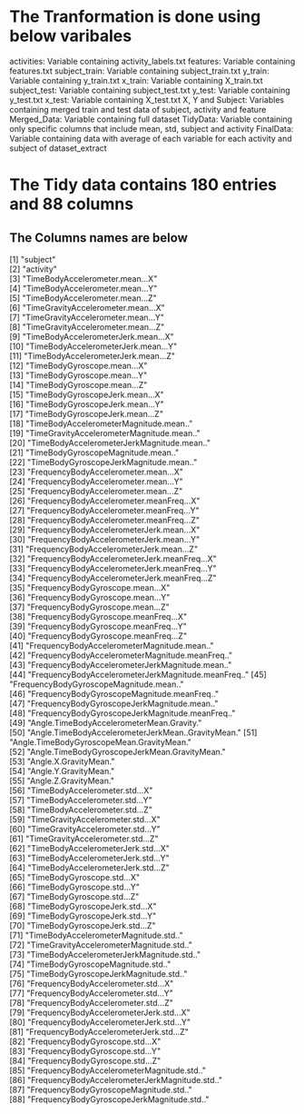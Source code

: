 # The Tranformation is done using below varibales

activities: Variable containing activity_labels.txt
features: Variable containing features.txt
subject_train: Variable containing subject_train.txt
y_train: Variable containing y_train.txt
x_train: Variable containing X_train.txt
subject_test: Variable containing subject_test.txt
y_test: Variable containing y_test.txt
x_test: Variable containing X_test.txt
X, Y and Subject: Variables containing merged train and test data of subject, activity and feature
Merged_Data: Variable containing full dataset
TidyData: Variable containing only specific columns that include mean, std, subject and activity
FinalData: Variable containing data with average of each variable for each activity and subject of dataset_extract

# The Tidy data contains 180 entries and 88 columns

## The Columns names are below

 [1] "subject"                                           
 [2] "activity"                                          
 [3] "TimeBodyAccelerometer.mean...X"                    
 [4] "TimeBodyAccelerometer.mean...Y"                    
 [5] "TimeBodyAccelerometer.mean...Z"                    
 [6] "TimeGravityAccelerometer.mean...X"                 
 [7] "TimeGravityAccelerometer.mean...Y"                 
 [8] "TimeGravityAccelerometer.mean...Z"                 
 [9] "TimeBodyAccelerometerJerk.mean...X"                
[10] "TimeBodyAccelerometerJerk.mean...Y"                
[11] "TimeBodyAccelerometerJerk.mean...Z"                
[12] "TimeBodyGyroscope.mean...X"                        
[13] "TimeBodyGyroscope.mean...Y"                        
[14] "TimeBodyGyroscope.mean...Z"                        
[15] "TimeBodyGyroscopeJerk.mean...X"                    
[16] "TimeBodyGyroscopeJerk.mean...Y"                    
[17] "TimeBodyGyroscopeJerk.mean...Z"                    
[18] "TimeBodyAccelerometerMagnitude.mean.."             
[19] "TimeGravityAccelerometerMagnitude.mean.."          
[20] "TimeBodyAccelerometerJerkMagnitude.mean.."         
[21] "TimeBodyGyroscopeMagnitude.mean.."                 
[22] "TimeBodyGyroscopeJerkMagnitude.mean.."             
[23] "FrequencyBodyAccelerometer.mean...X"               
[24] "FrequencyBodyAccelerometer.mean...Y"               
[25] "FrequencyBodyAccelerometer.mean...Z"               
[26] "FrequencyBodyAccelerometer.meanFreq...X"           
[27] "FrequencyBodyAccelerometer.meanFreq...Y"           
[28] "FrequencyBodyAccelerometer.meanFreq...Z"           
[29] "FrequencyBodyAccelerometerJerk.mean...X"           
[30] "FrequencyBodyAccelerometerJerk.mean...Y"           
[31] "FrequencyBodyAccelerometerJerk.mean...Z"           
[32] "FrequencyBodyAccelerometerJerk.meanFreq...X"       
[33] "FrequencyBodyAccelerometerJerk.meanFreq...Y"       
[34] "FrequencyBodyAccelerometerJerk.meanFreq...Z"       
[35] "FrequencyBodyGyroscope.mean...X"                   
[36] "FrequencyBodyGyroscope.mean...Y"                   
[37] "FrequencyBodyGyroscope.mean...Z"                   
[38] "FrequencyBodyGyroscope.meanFreq...X"               
[39] "FrequencyBodyGyroscope.meanFreq...Y"               
[40] "FrequencyBodyGyroscope.meanFreq...Z"               
[41] "FrequencyBodyAccelerometerMagnitude.mean.."        
[42] "FrequencyBodyAccelerometerMagnitude.meanFreq.."    
[43] "FrequencyBodyAccelerometerJerkMagnitude.mean.."    
[44] "FrequencyBodyAccelerometerJerkMagnitude.meanFreq.."
[45] "FrequencyBodyGyroscopeMagnitude.mean.."            
[46] "FrequencyBodyGyroscopeMagnitude.meanFreq.."        
[47] "FrequencyBodyGyroscopeJerkMagnitude.mean.."        
[48] "FrequencyBodyGyroscopeJerkMagnitude.meanFreq.."    
[49] "Angle.TimeBodyAccelerometerMean.Gravity."          
[50] "Angle.TimeBodyAccelerometerJerkMean..GravityMean." 
[51] "Angle.TimeBodyGyroscopeMean.GravityMean."          
[52] "Angle.TimeBodyGyroscopeJerkMean.GravityMean."      
[53] "Angle.X.GravityMean."                              
[54] "Angle.Y.GravityMean."                              
[55] "Angle.Z.GravityMean."                              
[56] "TimeBodyAccelerometer.std...X"                     
[57] "TimeBodyAccelerometer.std...Y"                     
[58] "TimeBodyAccelerometer.std...Z"                     
[59] "TimeGravityAccelerometer.std...X"                  
[60] "TimeGravityAccelerometer.std...Y"                  
[61] "TimeGravityAccelerometer.std...Z"                  
[62] "TimeBodyAccelerometerJerk.std...X"                 
[63] "TimeBodyAccelerometerJerk.std...Y"                 
[64] "TimeBodyAccelerometerJerk.std...Z"                 
[65] "TimeBodyGyroscope.std...X"                         
[66] "TimeBodyGyroscope.std...Y"                         
[67] "TimeBodyGyroscope.std...Z"                         
[68] "TimeBodyGyroscopeJerk.std...X"                     
[69] "TimeBodyGyroscopeJerk.std...Y"                     
[70] "TimeBodyGyroscopeJerk.std...Z"                     
[71] "TimeBodyAccelerometerMagnitude.std.."              
[72] "TimeGravityAccelerometerMagnitude.std.."           
[73] "TimeBodyAccelerometerJerkMagnitude.std.."          
[74] "TimeBodyGyroscopeMagnitude.std.."                  
[75] "TimeBodyGyroscopeJerkMagnitude.std.."              
[76] "FrequencyBodyAccelerometer.std...X"                
[77] "FrequencyBodyAccelerometer.std...Y"                
[78] "FrequencyBodyAccelerometer.std...Z"                
[79] "FrequencyBodyAccelerometerJerk.std...X"            
[80] "FrequencyBodyAccelerometerJerk.std...Y"            
[81] "FrequencyBodyAccelerometerJerk.std...Z"            
[82] "FrequencyBodyGyroscope.std...X"                    
[83] "FrequencyBodyGyroscope.std...Y"                    
[84] "FrequencyBodyGyroscope.std...Z"                    
[85] "FrequencyBodyAccelerometerMagnitude.std.."         
[86] "FrequencyBodyAccelerometerJerkMagnitude.std.."     
[87] "FrequencyBodyGyroscopeMagnitude.std.."             
[88] "FrequencyBodyGyroscopeJerkMagnitude.std.." 
